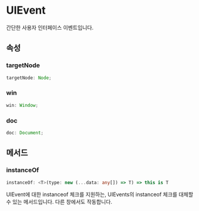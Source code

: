 # UIEvent

간단한 사용자 인터페이스 이벤트입니다.

## 속성

### targetNode

```ts
targetNode: Node;
```

### win

```ts
win: Window;
```

### doc

```ts
doc: Document;
```

## 메서드

### instanceOf

```ts
instanceOf: <T>(type: new (...data: any[]) => T) => this is T
```

UIEvent에 대한 instanceof 체크를 지원하는, UIEvents의 instanceof 체크를 대체할 수 있는 메서드입니다. 다른 창에서도 작동합니다.
